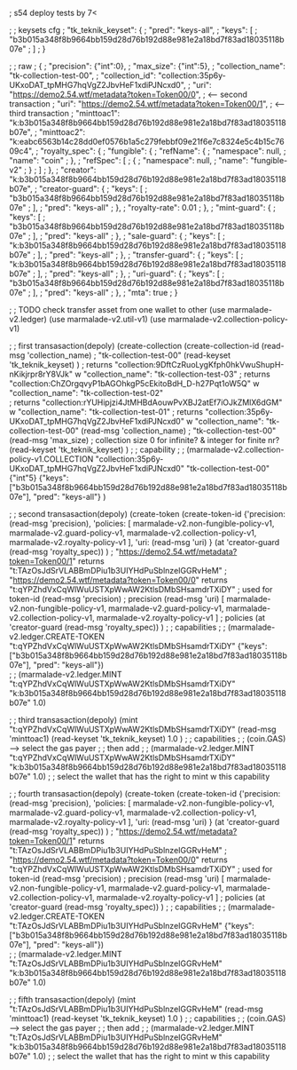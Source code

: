 ; s54 deploy tests by 7<

; ; keysets cfg
;  "tk_teknik_keyset": {
;    "pred": "keys-all",
;    "keys": [
;        "b3b015a348f8b9664bb159d28d76b192d88e981e2a18bd7f83ad18035118b07e"
;    ]
;  }

;  ; raw
;  {
;    "precision": {"int":0},
;    "max_size": {"int":5},
;    "collection_name": "tk-collection-test-00",
;    "collection_id": "collection:35p6y-UKxoDAT_tpMHG7hqVgZ2JbvHeF1xdiPJNcxd0",
;    "uri": "https://demo2.54.wtf/metadata?token=Token00/0", ; <-- second transaction
;    "uri": "https://demo2.54.wtf/metadata?token=Token00/1", ; <-- third transaction
;    "minttoac1": "k:b3b015a348f8b9664bb159d28d76b192d88e981e2a18bd7f83ad18035118b07e",
;    "minttoac2": "k:eabc6563b14c28dd0ef0576b1a5c279febbf09e21f6e7c8324e5c4b15c7609c4",
;    "royalty_spec": {
;        "fungible": {
;            "refName": {
;                "namespace": null,
;                "name": "coin"
;            },
;            "refSpec": [
;                {
;                    "namespace": null,
;                    "name": "fungible-v2"
;                }
;            ]
;        },
;        "creator": "k:b3b015a348f8b9664bb159d28d76b192d88e981e2a18bd7f83ad18035118b07e",
;        "creator-guard": {
;            "keys": [
;                "b3b015a348f8b9664bb159d28d76b192d88e981e2a18bd7f83ad18035118b07e"
;            ],
;            "pred": "keys-all"
;        },
;        "royalty-rate": 0.01
;    },
;    "mint-guard": {
;        "keys": [
;            "b3b015a348f8b9664bb159d28d76b192d88e981e2a18bd7f83ad18035118b07e"
;        ],
;        "pred": "keys-all"
;    },
;    "sale-guard": {
;        "keys": [
;            "k:b3b015a348f8b9664bb159d28d76b192d88e981e2a18bd7f83ad18035118b07e"
;        ],
;        "pred": "keys-all"
;    },
;    "transfer-guard": {
;        "keys": [
;            "k:b3b015a348f8b9664bb159d28d76b192d88e981e2a18bd7f83ad18035118b07e"
;        ],
;        "pred": "keys-all"
;    },
;    "uri-guard": {
;        "keys": [
;            "b3b015a348f8b9664bb159d28d76b192d88e981e2a18bd7f83ad18035118b07e"
;        ],
;        "pred": "keys-all"
;    },
;    "mta": true
;  }


; ; TODO check transfer asset from one wallet to other
(use marmalade-v2.ledger)
(use marmalade-v2.util-v1)
(use marmalade-v2.collection-policy-v1)


;  ; first transasaction(depoly)
(create-collection 
    (create-collection-id 
        (read-msg 'collection_name) ; "tk-collection-test-00"
        (read-keyset 'tk_teknik_keyset)
    ) ; returns "collection:9DftCzRuoLygKfph0hkVwuShupH-nKikjrpr8rY8VJk" w "collection_name": "tk-collection-test-03"
      ; returns "collection:ChZOrgqvyP1bAGOhkgP5cEkitoBdH_D-h27Pqt1oW5Q" w "collection_name": "tk-collection-test-02"  
      ; returns "collection:rYUHipjzi4JtMHBdAouwPvXBJ2atEf7iOJkZMlX6dGM" w "collection_name": "tk-collection-test-01"
      ; returns "collection:35p6y-UKxoDAT_tpMHG7hqVgZ2JbvHeF1xdiPJNcxd0" w "collection_name": "tk-collection-test-00"
    (read-msg 'collection_name) ; "tk-collection-test-00"
    (read-msg 'max_size) ; collection size 0 for infinite? & integer for finite nr?
    (read-keyset 'tk_teknik_keyset)
)
;  ; capability
;  ; (marmalade-v2.collection-policy-v1.COLLECTION "collection:35p6y-UKxoDAT_tpMHG7hqVgZ2JbvHeF1xdiPJNcxd0" "tk-collection-test-00" {"int"5} {"keys": ["b3b015a348f8b9664bb159d28d76b192d88e981e2a18bd7f83ad18035118b07e"], "pred": "keys-all"} )     



;  ; second transasaction(depoly)
(create-token
   (create-token-id
        {'precision: (read-msg 'precision),
            'policies: [
                marmalade-v2.non-fungible-policy-v1,
                marmalade-v2.guard-policy-v1,
                marmalade-v2.collection-policy-v1,
                marmalade-v2.royalty-policy-v1
            ],
            'uri: (read-msg 'uri)
        }
        (at 'creator-guard (read-msg 'royalty_spec))
    )   ; "https://demo2.54.wtf/metadata?token=Token00/1" returns "t:TAzOsJdSrVLABBmDPiu1b3UIYHdPuSblnzeIGGRvHeM"
        ; "https://demo2.54.wtf/metadata?token=Token00/0" returns "t:qYPZhdVxCqWlWuUSTXpWwAW2KtlsDMbSHsamdrTXiDY"
        ; used for token-id
    (read-msg 'precision) ; precision
    (read-msg 'uri)
    [
        marmalade-v2.non-fungible-policy-v1,
        marmalade-v2.guard-policy-v1,
        marmalade-v2.collection-policy-v1,
        marmalade-v2.royalty-policy-v1
    ] ; policies
    (at 'creator-guard (read-msg 'royalty_spec))
)
;  ; capabilities
;  ; (marmalade-v2.ledger.CREATE-TOKEN "t:qYPZhdVxCqWlWuUSTXpWwAW2KtlsDMbSHsamdrTXiDY" {"keys": ["b3b015a348f8b9664bb159d28d76b192d88e981e2a18bd7f83ad18035118b07e"], "pred": "keys-all"})  
;  ; (marmalade-v2.ledger.MINT "t:qYPZhdVxCqWlWuUSTXpWwAW2KtlsDMbSHsamdrTXiDY" "k:b3b015a348f8b9664bb159d28d76b192d88e981e2a18bd7f83ad18035118b07e" 1.0)


;  ; third transasaction(depoly)
(mint "t:qYPZhdVxCqWlWuUSTXpWwAW2KtlsDMbSHsamdrTXiDY"
  (read-msg 'minttoac1)
  (read-keyset 'tk_teknik_keyset)
  1.0
)
;  ; capabilities
;  ; (coin.GAS) -->  select the gas payer
;  ; then add
;  ; (marmalade-v2.ledger.MINT "t:qYPZhdVxCqWlWuUSTXpWwAW2KtlsDMbSHsamdrTXiDY" "k:b3b015a348f8b9664bb159d28d76b192d88e981e2a18bd7f83ad18035118b07e" 1.0)
;  ; select the wallet that has the right to mint w this capability


;  ; fourth transasaction(depoly)
(create-token
   (create-token-id
        {'precision: (read-msg 'precision),
            'policies: [
                marmalade-v2.non-fungible-policy-v1,
                marmalade-v2.guard-policy-v1,
                marmalade-v2.collection-policy-v1,
                marmalade-v2.royalty-policy-v1
            ],
            'uri: (read-msg 'uri)
        }
        (at 'creator-guard (read-msg 'royalty_spec))
    )   ; "https://demo2.54.wtf/metadata?token=Token00/1" returns "t:TAzOsJdSrVLABBmDPiu1b3UIYHdPuSblnzeIGGRvHeM"
        ; "https://demo2.54.wtf/metadata?token=Token00/0" returns "t:qYPZhdVxCqWlWuUSTXpWwAW2KtlsDMbSHsamdrTXiDY"
        ; used for token-id
    (read-msg 'precision) ; precision
    (read-msg 'uri)
    [
        marmalade-v2.non-fungible-policy-v1,
        marmalade-v2.guard-policy-v1,
        marmalade-v2.collection-policy-v1,
        marmalade-v2.royalty-policy-v1
    ] ; policies
    (at 'creator-guard (read-msg 'royalty_spec))
)
;  ; capabilities
;  ; (marmalade-v2.ledger.CREATE-TOKEN "t:TAzOsJdSrVLABBmDPiu1b3UIYHdPuSblnzeIGGRvHeM" {"keys": ["b3b015a348f8b9664bb159d28d76b192d88e981e2a18bd7f83ad18035118b07e"], "pred": "keys-all"})  
;  ; (marmalade-v2.ledger.MINT "t:TAzOsJdSrVLABBmDPiu1b3UIYHdPuSblnzeIGGRvHeM" "k:b3b015a348f8b9664bb159d28d76b192d88e981e2a18bd7f83ad18035118b07e" 1.0)


;  ; fifth transasaction(depoly)
(mint "t:TAzOsJdSrVLABBmDPiu1b3UIYHdPuSblnzeIGGRvHeM"
  (read-msg 'minttoac1)
  (read-keyset 'tk_teknik_keyset)
  1.0
)
;  ; capabilities
;  ; (coin.GAS) -->  select the gas payer
;  ; then add
;  ; (marmalade-v2.ledger.MINT "t:TAzOsJdSrVLABBmDPiu1b3UIYHdPuSblnzeIGGRvHeM" "k:b3b015a348f8b9664bb159d28d76b192d88e981e2a18bd7f83ad18035118b07e" 1.0)
;  ; select the wallet that has the right to mint w this capability
